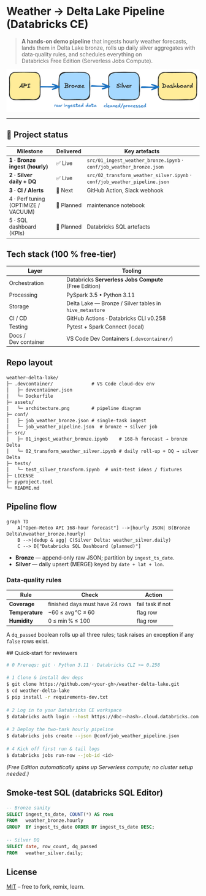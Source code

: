 # Weather → Delta Lake Pipeline (Databricks CE)

> **A hands‑on demo pipeline** that ingests hourly weather forecasts, lands them in Delta Lake bronze, rolls up daily silver aggregates with data‑quality rules, and schedules everything on Databricks Free Edition (Serverless Jobs Compute).

![Architecture diagram](assets/architecture.png)

---

## 📌 Project status

| Milestone                           | Delivered  | Key artefacts                                                              |
| ----------------------------------- | ---------- | -------------------------------------------------------------------------- |
| **1 · Bronze ingest (hourly)**      | ✅ Live     | `src/01_ingest_weather_bronze.ipynb` · `conf/job_weather_bronze.json`      |
| **2 · Silver daily + DQ**           | ✅ Live     | `src/02_transform_weather_silver.ipynb` · `conf/job_weather_pipeline.json` |
| **3 · CI / Alerts**                 | 🔄 Next    | GitHub Action, Slack webhook                                               |
| 4 · Perf tuning (OPTIMIZE / VACUUM) | 🔄 Planned | maintenance notebook                                                       |
| 5 · SQL dashboard (KPIs)            | 🔄 Planned | Databricks SQL artefacts                                                   |

## Tech stack (100 % free‑tier)

| Layer                | Tooling                                                 |
| -------------------- | ------------------------------------------------------- |
| Orchestration        | Databricks **Serverless Jobs Compute** (Free Edition)   |
| Processing           | PySpark 3.5 • Python 3.11                               |
| Storage              | Delta Lake — Bronze / Silver tables in `hive_metastore` |
| CI / CD              | GitHub Actions · Databricks CLI v0.258                  |
| Testing              | Pytest + Spark Connect (local)                          |
| Docs / Dev container | VS Code Dev Containers (`.devcontainer/`)               |

## Repo layout

```
weather-delta-lake/
├─ .devcontainer/              # VS Code cloud‑dev env
│   ├─ devcontainer.json
│   └─ Dockerfile
├─ assets/
│   └─ architecture.png        # pipeline diagram
├─ conf/
│   ├─ job_weather_bronze.json # single‑task ingest
│   └─ job_weather_pipeline.json  # bronze ➜ silver job
├─ src/
│   ├─ 01_ingest_weather_bronze.ipynb    # 168‑h forecast → bronze Delta
│   └─ 02_transform_weather_silver.ipynb # daily roll‑up + DQ → silver Delta
├─ tests/
│   └─ test_silver_transform.ipynb  # unit‑test ideas / fixtures
├─ LICENSE
├─ pyproject.toml
└─ README.md
```

## Pipeline flow

```mermaid
graph TD
    A["Open-Meteo API 168-hour forecast"] -->|hourly JSON| B(Bronze Delta\nweather_bronze.hourly)
    B -->|dedup & agg| C(Silver Delta: weather_silver.daily)
    C --> D["Databricks SQL Dashboard (planned)"]
```

* **Bronze** — append‑only raw JSON; partition by `ingest_ts_date`.
* **Silver** — daily upsert (MERGE) keyed by `date + lat + lon`.

### Data‑quality rules

| Rule            | Check                           | Action           |
| --------------- | ------------------------------- | ---------------- |
| **Coverage**    | finished days must have 24 rows | fail task if not |
| **Temperature** | −60 ≤ avg °C ≤ 60               | flag row         |
| **Humidity**    | 0 ≤ min % ≤ 100                 | flag row         |

A `dq_passed` boolean rolls up all three rules; task raises an exception if any `false` rows exist.

## Quick‑start for reviewers

```bash
# 0 Prereqs: git · Python 3.11 · Databricks CLI >= 0.258

# 1 Clone & install dev deps
$ git clone https://github.com/<your-gh>/weather-delta-lake.git
$ cd weather-delta-lake
$ pip install -r requirements-dev.txt

# 2 Log in to your Databricks CE workspace
$ databricks auth login --host https://dbc-<hash>.cloud.databricks.com --token

# 3 Deploy the two‑task hourly pipeline
$ databricks jobs create --json @conf/job_weather_pipeline.json

# 4 Kick off first run & tail logs
$ databricks jobs run-now --job-id <id>
```

*(Free Edition automatically spins up Serverless compute; no cluster setup needed.)*

## Smoke‑test SQL (databricks SQL Editor)

```sql
-- Bronze sanity
SELECT ingest_ts_date, COUNT(*) AS rows
FROM   weather_bronze.hourly
GROUP  BY ingest_ts_date ORDER BY ingest_ts_date DESC;

-- Silver DQ
SELECT date, row_count, dq_passed
FROM   weather_silver.daily;
```


## License

[MIT](LICENSE) – free to fork, remix, learn.
